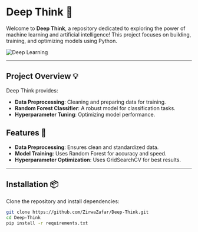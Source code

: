 # Deep Think 🚀

Welcome to **Deep Think**, a repository dedicated to exploring the power of machine learning and artificial intelligence! This project focuses on building, training, and optimizing models using Python.

![Deep Learning](https://miro.medium.com/max/1400/1*4mDI2eMHi9J5G9Z6RJtXiw.jpeg)

---

## Project Overview 💡

Deep Think provides:
- **Data Preprocessing**: Cleaning and preparing data for training.
- **Random Forest Classifier**: A robust model for classification tasks.
- **Hyperparameter Tuning**: Optimizing model performance.

## Features 🌟

- **Data Preprocessing**: Ensures clean and standardized data.
- **Model Training**: Uses Random Forest for accuracy and speed.
- **Hyperparameter Optimization**: Uses GridSearchCV for best results.

---

## Installation 📦

Clone the repository and install dependencies:

```bash
git clone https://github.com/ZirwaZafar/Deep-Think.git
cd Deep-Think
pip install -r requirements.txt
